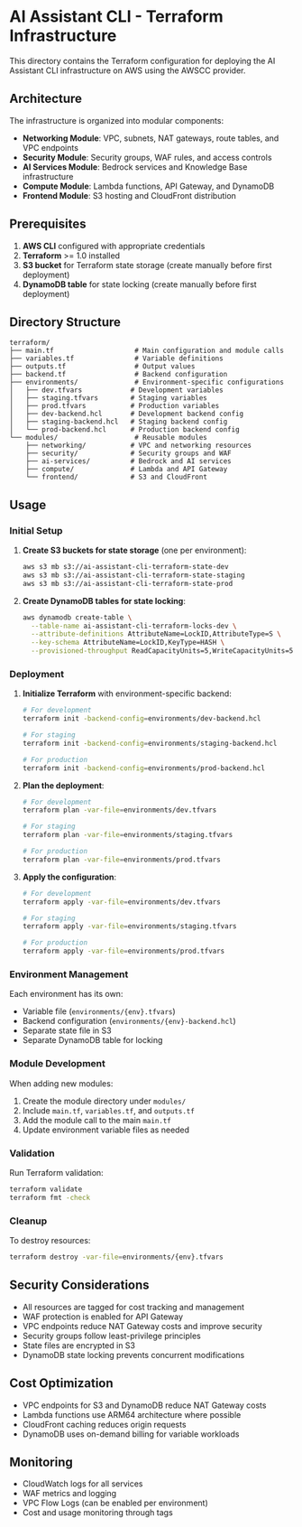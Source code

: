 # AI Assistant CLI - Terraform Infrastructure

This directory contains the Terraform configuration for deploying the AI Assistant CLI infrastructure on AWS using the AWSCC provider.

## Architecture

The infrastructure is organized into modular components:

- **Networking Module**: VPC, subnets, NAT gateways, route tables, and VPC endpoints
- **Security Module**: Security groups, WAF rules, and access controls
- **AI Services Module**: Bedrock services and Knowledge Base infrastructure
- **Compute Module**: Lambda functions, API Gateway, and DynamoDB
- **Frontend Module**: S3 hosting and CloudFront distribution

## Prerequisites

1. **AWS CLI** configured with appropriate credentials
2. **Terraform** >= 1.0 installed
3. **S3 bucket** for Terraform state storage (create manually before first deployment)
4. **DynamoDB table** for state locking (create manually before first deployment)

## Directory Structure

```
terraform/
├── main.tf                    # Main configuration and module calls
├── variables.tf               # Variable definitions
├── outputs.tf                 # Output values
├── backend.tf                 # Backend configuration
├── environments/              # Environment-specific configurations
│   ├── dev.tfvars            # Development variables
│   ├── staging.tfvars        # Staging variables
│   ├── prod.tfvars           # Production variables
│   ├── dev-backend.hcl       # Development backend config
│   ├── staging-backend.hcl   # Staging backend config
│   └── prod-backend.hcl      # Production backend config
└── modules/                   # Reusable modules
    ├── networking/           # VPC and networking resources
    ├── security/             # Security groups and WAF
    ├── ai-services/          # Bedrock and AI services
    ├── compute/              # Lambda and API Gateway
    └── frontend/             # S3 and CloudFront
```

## Usage

### Initial Setup

1. **Create S3 buckets for state storage** (one per environment):
   ```bash
   aws s3 mb s3://ai-assistant-cli-terraform-state-dev
   aws s3 mb s3://ai-assistant-cli-terraform-state-staging
   aws s3 mb s3://ai-assistant-cli-terraform-state-prod
   ```

2. **Create DynamoDB tables for state locking**:
   ```bash
   aws dynamodb create-table \
     --table-name ai-assistant-cli-terraform-locks-dev \
     --attribute-definitions AttributeName=LockID,AttributeType=S \
     --key-schema AttributeName=LockID,KeyType=HASH \
     --provisioned-throughput ReadCapacityUnits=5,WriteCapacityUnits=5
   ```

### Deployment

1. **Initialize Terraform** with environment-specific backend:
   ```bash
   # For development
   terraform init -backend-config=environments/dev-backend.hcl
   
   # For staging
   terraform init -backend-config=environments/staging-backend.hcl
   
   # For production
   terraform init -backend-config=environments/prod-backend.hcl
   ```

2. **Plan the deployment**:
   ```bash
   # For development
   terraform plan -var-file=environments/dev.tfvars
   
   # For staging
   terraform plan -var-file=environments/staging.tfvars
   
   # For production
   terraform plan -var-file=environments/prod.tfvars
   ```

3. **Apply the configuration**:
   ```bash
   # For development
   terraform apply -var-file=environments/dev.tfvars
   
   # For staging
   terraform apply -var-file=environments/staging.tfvars
   
   # For production
   terraform apply -var-file=environments/prod.tfvars
   ```

### Environment Management

Each environment has its own:
- Variable file (`environments/{env}.tfvars`)
- Backend configuration (`environments/{env}-backend.hcl`)
- Separate state file in S3
- Separate DynamoDB table for locking

### Module Development

When adding new modules:

1. Create the module directory under `modules/`
2. Include `main.tf`, `variables.tf`, and `outputs.tf`
3. Add the module call to the main `main.tf`
4. Update environment variable files as needed

### Validation

Run Terraform validation:
```bash
terraform validate
terraform fmt -check
```

### Cleanup

To destroy resources:
```bash
terraform destroy -var-file=environments/{env}.tfvars
```

## Security Considerations

- All resources are tagged for cost tracking and management
- WAF protection is enabled for API Gateway
- VPC endpoints reduce NAT Gateway costs and improve security
- Security groups follow least-privilege principles
- State files are encrypted in S3
- DynamoDB state locking prevents concurrent modifications

## Cost Optimization

- VPC endpoints for S3 and DynamoDB reduce NAT Gateway costs
- Lambda functions use ARM64 architecture where possible
- CloudFront caching reduces origin requests
- DynamoDB uses on-demand billing for variable workloads

## Monitoring

- CloudWatch logs for all services
- WAF metrics and logging
- VPC Flow Logs (can be enabled per environment)
- Cost and usage monitoring through tags